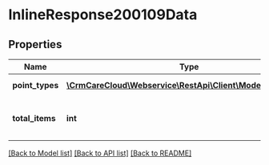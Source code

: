 # InlineResponse200109Data

## Properties
Name | Type | Description | Notes
------------ | ------------- | ------------- | -------------
**point_types** | [**\CrmCareCloud\Webservice\RestApi\Client\Model\PointType[]**](PointType.md) | List of the point types. | [optional] 
**total_items** | **int** | The number of all found point types. | [optional] 

[[Back to Model list]](../../README.md#documentation-for-models) [[Back to API list]](../../README.md#documentation-for-api-endpoints) [[Back to README]](../../README.md)

